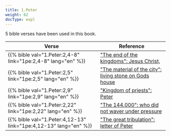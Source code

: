 ```yaml
---
title: 1.Peter
weight: 62
docType: expl
---
```


5 bible verses have been used in this book.

| Verse | Reference |
|-------|-----------|
| {{% bible val="1.Peter:2,4-8" link="1pe:2,4-8" lang="en" %}} | ["The end of the kingdoms":  Jesus Christ,](/expl/bible/daniel/the-four-kingdoms-in-daniel#3dba) |
| {{% bible val="1.Peter:2,5" link="1pe:2,5" lang="en" %}} | ["The material of the city": living stone on Gods house](/expl/content/paradise/the-new-jerusalem#73fd) |
| {{% bible val="1.Peter:2,9" link="1pe:2,9" lang="en" %}} | ["Kingdom of priests": Peter](/expl/background/israel/the-church-is-part-of-israel#324b) |
| {{% bible val="1.Peter:2,22" link="1pe:2,22" lang="en" %}} | ["The 144.000": who did not waver under pressure](/expl/content/harvest/gods-army-and-the-seven-angels#6c9d) |
| {{% bible val="1.Peter:4,12-13" link="1pe:4,12-13" lang="en" %}} | ["The great tribulation": letter of Peter](/expl/content/army/the-end-time-and-the-great-tribulation#a3b5) |
